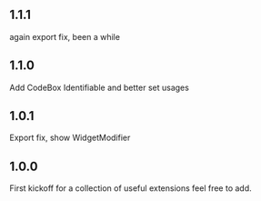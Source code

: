 ## 1.1.1
again export fix, been a while

## 1.1.0
Add CodeBox Identifiable and better set usages

## 1.0.1
Export fix, show WidgetModifier

## 1.0.0

First kickoff for a collection of useful extensions feel free to add.
